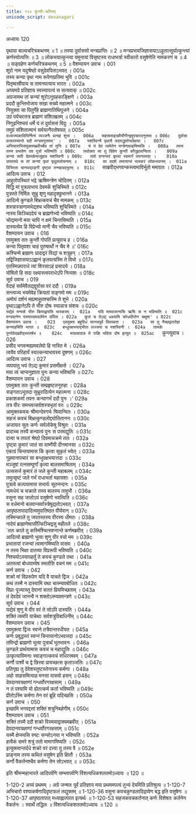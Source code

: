 ```yaml
---
title: १२० कुन्ती-चरितम्
unicode_script: devanagari

---
```



अध्यायः 120

पृथाया बाल्यचरित्रकथनम् ॥ 1 ॥ तस्या दुर्वाससो मन्त्रप्राप्तिः ॥ 2 ॥ मन्त्रप्रभावजिज्ञासयाऽऽहूतात्सूर्यात्कुन्त्यां कर्णस्योत्पत्तिः ॥ 3 ॥ लोकभयात्कुन्त्या यमुनायां विसृष्टस्य राधाभर्त्रा स्वीकारो वसुषेणेति नामकरणं च ॥ 4 ॥ सङ्ग्रहेण कर्णचरित्रकथनम् ॥ 5 ॥
वैशम्पायन उवाच ।	001  
शूरो नाम यदुश्रेष्ठो वसुदेवपिताऽभवत् ।	001a  
तस्य कन्या पृथा नाम रूपेणाप्रतिमा भुवि ॥	001c  
पितृष्वस्रीयाय स तामनपत्याय भारत ।	002a  
अग्र्यमग्रे प्रतिज्ञाय स्वस्यापत्यं स सत्यवाक् ॥	002c  
अग्रजामथ तां कन्यां शूरोऽनुग्रहकाङ्क्षिणे ।	003a  
प्रददौ कुन्तिभोजाय सखा सख्ये महात्मने ॥	003c  
नियुक्ता सा पितुर्गेहे ब्राह्मणातिथिपूजने ।	004a  
उग्रं पर्यचरत्तत्र ब्राह्मणं संशितब्रतम् ॥	004c  
निगूढनिश्चयं धर्मे यं तं दुर्वाससं विदुः ।	005a  
तमुग्रं संशितात्मानं सर्वयत्नैरतोषयत् ॥	005c  
`दध्याज्यकादिभिर्नित्यं व्यञ्जनैः प्रत्यहं शुभा ।	006a  
सहस्रसङ्ख्यैर्योगीन्द्रमुपचारदनुत्तमा ॥	006c  
दुर्वासा वत्सरस्यान्ते ददौ मन्त्रमनुत्तमम्' ।	007a  
यशस्विन्यै पृथायै तदापद्धर्मान्ववेक्षया ।	007c  
अभिचाराभिसंयुक्तमब्रवीच्चैव तां मुनिः ॥	007e  
यं यं देवं त्वमेतेन मन्त्रेणावाहयिष्यसि ।	008a  
तस्य तस्य प्रभावेण तव पुत्रो भविष्यति ॥	008c  
तथोक्ता सा तु विप्रेण कुन्ती कौतूहलान्विता ।	009a  
कन्या सती देवमर्कमाजुहाव यशस्विनी ॥	009c  
ततो घनान्तरं कृत्वा स्वमार्गं तपनस्तदा ।	010a  
उपतस्थे स तां कन्यां पृथां पृथुललोचनाम् ॥	010c  
सा ददर्श तमायान्तं भास्करं लोकभावनम् ।	011a  
विस्मिता चानवद्याङ्गी दृष्ट्वा तन्महदद्भुतम् ॥	011c  
`साब्रवीद्भगवन्कस्त्वमाविर्भूतो ममाग्रतः ।	012a  
आदित्य उवाच ।	012  
आहूतोपस्थितं भद्रे ऋषिमन्त्रेण चोदितम् ।	012a  
विद्धि मां पुत्रलाभाय देवमर्कं शुचिस्मिते ॥	012c  
पुत्रस्ते निर्मितः सुभ्रु शृणु महादृक्छुभानने ।	013a  
आदित्ये कुण्डले बिभ्रत्कवचं चैव मामकम् ॥	013c  
शस्त्रास्त्राणामभेद्यश्च भविष्यति शुचिस्मिते ।	014a  
नास्य किञ्चिददेयं च ब्राह्मणेभ्यो भविष्यति ॥	014c  
चोद्यमानो मया चापि न क्षमं चिन्तयिष्यति ।	015a  
दास्यत्येव हि विप्रेभ्यो मानी चैव भविष्यति ॥	015c  
वैशम्पायन उवाच ।	016  
एवमुक्ता ततः कुन्ती गोपतिं प्रत्युवाच ह ।	016a  
कन्या पितृवशा चाहं पुरुषार्थो न चैव मे ॥'	016c  
कश्चिन्मे ब्राह्मणः प्रादाद्वरं विद्यां च शत्रुहन् ।	017a  
तद्विजिज्ञासयाऽऽह्वानं कृतवत्यस्मि ते विभो ॥	017c  
एतस्मिन्नपराधे त्वां शिरसाऽहं प्रसादये ।	018a  
योषितो हि सदा रक्ष्यास्त्वपराधेऽपि नित्यशः ॥	018c  
सूर्य उवाच ।	019  
वेदाहं सर्वमेवैतद्यद्दुर्वासा वरं ददौ ।	019a  
सन्त्यज्य भयमेवेह क्रियतां सङ्गमो मम ॥	019c  
अमोघं दर्शनं मह्यमाहूतश्चास्मि ते शुभे ।	020a  
वृथाऽऽह्वानेऽपि ते भीरु दोषः स्यान्नात्र संशयः ॥	020c  
`यद्येवं मन्यसे भीरु किमाह्वयसि भास्करम् ।	021a  
यदि मामवजानासि ऋषिः स न भविष्यति ॥	021c  
मन्त्रदानेन यस्मात्त्वमवलेपेन दर्पिता ।	022a  
कुलं च तेऽद्य धक्ष्यामि क्रोधदीप्तेन चक्षुषा' ॥	022c  
वैशम्पायन उवाच ।	023  
एवमुक्ता बहुविधं सान्त्वपूर्वं विवस्वता ।	023a  
सा तु नैच्छद्वरारोहा कन्याहमिति भारत ॥	023c  
बन्धुपक्षभयाद्भीता लज्जया च यशस्विनी ।	024a  
तामर्कः पुनरेवेदब्रवीद्भरतर्षभ ॥	024c  
मत्प्रसादान्न ते राज्ञि भविता दोष इत्युत ॥	025ac  
`कुन्त्युवाच ।	026  
प्रसीद भगवन्मह्यमवलेपो हि नास्ति मे ।	026a  
त्वयैव परिहार्यं स्यात्कन्याभावस्य दूषणम् ॥	026c  
आदित्य उवाच ।	027  
व्यपयातु भयं तेऽद्य कुमारं प्रसमीक्षसे ।	027a  
मया त्वं चाप्यनुज्ञाता पुनः कन्या भविष्यसि ॥	027c  
वैशम्पायन उवाच ।	028  
एवमुक्ता ततः कुन्ती सम्प्रहृष्टतनूरुहा ।	028a  
सङ्गताऽभूत्तदा सुभ्रूरादित्येन महात्मना ॥	028c  
प्रकाशकर्मा तपनः कन्यागर्भं ददौ पुनः ।'	029a  
तत्र वीरः समभवत्सर्वशस्त्रभृतां वरः ॥	029c  
आमुक्तकवचः श्रीमान्देवगर्भः श्रियान्वितः ।	030a  
सहजं कवचं बिभ्रत्कुण्डलोद्द्योतिताननः ॥	030c  
अजायत सुतः कर्णः सर्वलोकेषु विश्रुतः ।	031a  
प्रादाच्च तस्यै कन्यात्वं पुनः स परमद्युतिः ॥	031c  
दत्त्वा च तपतां श्रेष्ठो दिवमाचक्रमे ततः ।	032a  
दृष्ट्वा कुमारं जातं सा वार्ष्णेयी दीनमानसा ॥	032c  
एकाग्रं चिन्तयामास किं कृत्वा सुकृतं भवेत् ।	033a  
गूहमानापचारं सा बन्धुपक्षभयात्तदा ॥	033c  
मञ्जूषां रत्नसम्पूर्णां कृत्वा बालसमाश्रिताम् ।	034a  
उत्ससर्ज कुमारं तं जले कुन्ती महाबलम् ॥	034c  
तमुत्सृष्टं जले गर्भं राधाभर्ता महायशाः ।	035a  
पुत्रत्वे कल्पयामास सभार्यः सूतनन्दनः ॥	035c  
नामधेयं च चक्राते तस्य बालस्य तावुभौ ।	036a  
वसुना सह जातोऽयं वसुषेणो भवत्विति ॥	036c  
स वर्धमानो बलवान्सर्वास्त्रेषूद्यतोऽभवत् ।	037a  
आपृष्ठतापादादित्यमुपातिष्ठत वीर्यवान् ॥	037c  
तस्मिन्काले तु जपतस्तस्य वीरस्य धीमतः ।	038a  
नादेयं ब्राह्मणेष्वासीत्किञ्चिद्वसु महीतले ॥	038c  
`ततः काले तु कस्मिंश्चित्स्वप्नान्ते कर्णमब्रवीत् ।	039a  
आदित्यो ब्राह्मणो भूत्वा शृणु वीर वचो मम ॥	039c  
प्रभातायां रजन्यां त्वामागमिष्यति वासवः ।	040a  
न तस्य भिक्षा दातव्या विप्ररूपी भविष्यति ॥	040c  
निश्चयोऽस्यापहर्तुं ते कवचं कुण्डले तथा ।	041a  
अतस्त्वां बोधयाम्येष स्मर्तासि वचनं मम ॥	041c  
कर्ण उवाच ।	042  
शक्रो मां विप्ररूपेण यदि वै याचते द्विज ।	042a  
कथं तस्मै न दास्यामि यथा चास्म्यवबोधितः ॥	042c  
विप्राः पूज्यास्तु देवानां सततं प्रियमिच्छताम् ।	043a  
तं देवदेवं जानन्वै न शक्तोऽस्म्यवमन्त्रणे ॥	043c  
सूर्य उवाच ।	044  
यद्येवं शृणु मे वीर वरं ते सोऽपि दास्यति ।	044a  
शक्तिं त्वमपि याचेथाः सर्वशत्रुविबाधिनीम् ॥	044c  
वैशम्पायन उवाच ।	045  
एवमुक्त्वा द्विजः स्वप्ने तत्रैवान्तरधीयत ।	045a  
कर्णः प्रबुद्धस्तं स्वप्नं चिन्तयानोऽभवत्तदा ॥	045c  
तमिन्द्रो ब्राह्मणो भूत्वा पुत्रार्थं भूतभावनः ।	046a  
कुण्डले प्रार्थयामास कवचं च महाद्युतिः ॥	046c  
उत्कृत्याविमनाः स्वाङ्गात्कवचं रुधिरस्रवम् ।	047a  
कर्णौ पार्श्वे च द्वे छित्त्वा प्रायच्छत्स कृताञ्जलिः ॥	047c  
प्रतिगृह्य तु देवेशस्तुष्टस्तेनास्य कर्मणा ।	048a  
अहो साहसमित्याह मनसा वासवो हसन् ॥	048c  
देवदानवयक्षाणां गन्धर्वोरगरक्षसाम् ।	049a  
न तं पश्यामि यो ह्येतत्कर्म कर्ता भविष्यति ॥	049c  
प्रीतोऽस्मि कर्मणा तेन वरं ब्रूहि यदिच्छसि ।	050a  
कर्ण उवाच ।	050  
इच्छामि भगवद्दत्तां शक्तिं शत्रुनिबर्हणीम् ॥	050c  
वैशम्पायन उवाच ।	051  
शक्तिं तस्मै ददौ शक्रो विस्मयाद्वाक्यमब्रवीत् ।	051a  
देवदानवयक्षाणां गन्धर्वोरगरक्षसाम् ॥	051c  
यस्मै क्षेप्स्यसि रुष्टः सन्सोऽनया न भविष्यति ।	052a  
हत्वैकं समरे शत्रुं ततो मामागमिष्यति ।	052c  
इत्युक्त्वान्तर्दधे शक्रो वरं दत्त्वा तु तस्य वै ॥	052e  
प्राङ्नाम तस्य कथितं वसुषेण इति क्षितौ ।	053a  
कर्णो वैकर्तनश्चैव कर्मणा तेन सोऽभवत् ॥ ॥	053c  

इति श्रीमन्महाभारते आदिपर्वणि सम्भवपर्वणि विंशत्यधिकशततमोऽध्यायः ॥ 120 ॥

1-120-2 अग्र्यं प्रथमम् । अग्रे जन्मतः पूर्वं प्रतिज्ञाय मया प्रथममपत्यं तुभ्यं देयमिति प्रतिश्रुत्य ॥ 1-120-7 अभिचारो वश्याकर्षणादिदृष्टफलं तद्युक्तम् ॥ 1-120-36 वसुना कवचकुण्डलादिद्रव्येण बद्ध इति वसुषेणः ॥ 1-120-37 आपृष्ठतापात् मध्याह्नात्परत इत्यर्थः ॥ 1-120-53 सहजकवचकर्तनात् कर्णः विशेषतः कर्तनेन वैकर्तनः । स्वार्थे तद्धितः ॥ विंशत्यधिकशततमोऽध्यायः ॥ 120 ॥